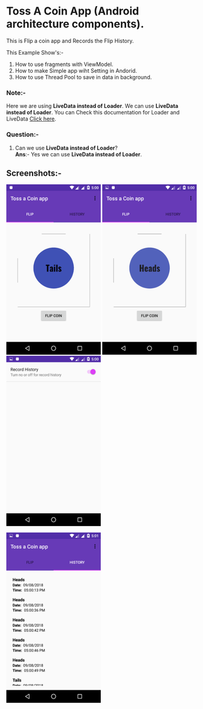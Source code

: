 # Toss A Coin App (Android architecture components).

This is Flip a coin app and Records the Flip History.

This Example Show's:-

1) How to use fragments with ViewModel.
2) How to make Simple app wiht Setting in Andorid.
3) How to use Thread Pool to save in data in background.

### Note:-

Here we are using **LiveData instead of Loader**. We can use **LiveData instead of Loader**.
You can Check this documentation for Loader and LiveData [Click here](https://developer.android.com/guide/components/loaders).

### Question:-

1) Can we use **LiveData instead of Loader**?<br>
**Ans**:- Yes we can use **LiveData instead of Loader**. 

## Screenshots:-

<img src="Screenshots/Screenshot_20180809-170005.png" width="250" height="450" /> <img src="Screenshots/Screenshot_20180809-170017.png" width="250" height="450" /> <img src="Screenshots/Screenshot_20180809-170026.png" width="250" height="450" />

<img src="Screenshots/Screenshot_20180809-170101.png" width="250" height="450" /> 


